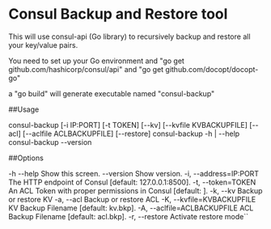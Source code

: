 # Consul Backup and Restore tool

This will use consul-api (Go library) to recursively backup and restore all your
key/value pairs.

You need to set up your Go environment and "go get github.com/hashicorp/consul/api"
and "go get github.com/docopt/docopt-go"

a "go build" will generate executable named "consul-backup"

##Usage

consul-backup [-i IP:PORT] [-t TOKEN] [--kv] [--kvfile KVBACKUPFILE] [--acl] [--aclfile ACLBACKUPFILE] [--restore]
consul-backup -h | --help
consul-backup --version


##Options

-h --help                          Show this screen.
--version                          Show version.
-i, --address=IP:PORT              The HTTP endpoint of Consul [default: 127.0.0.1:8500].
-t, --token=TOKEN                  An ACL Token with proper permissions in Consul [default: ].
-k, --kv                           Backup or restore KV
-a, --acl                          Backup or restore ACL
-K, --kvfile=KVBACKUPFILE          KV Backup Filename [default: kv.bkp].
-A, --aclfile=ACLBACKUPFILE        ACL Backup Filename [default: acl.bkp].
-r, --restore                      Activate restore mode``